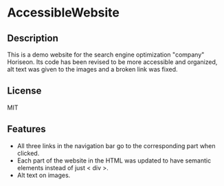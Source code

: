 # AccessibleWebsite

## Description
This is a demo website for the search engine optimization "company" Horiseon. Its code has been revised to be more accessible and organized, alt text was given to the images and a broken link was fixed.

## License
MIT

## Features
* All three links in the navigation bar go to the corresponding part when clicked.
* Each part of the website in the HTML was updated to have semantic elements instead of just < div >.
* Alt text on images.
